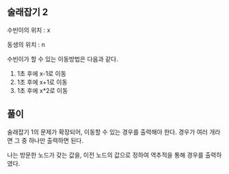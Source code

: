 ## 술래잡기 2

수빈이의 위치 : x

동생의 위치 : n

수빈이가 할 수 있는 이동방법은 다음과 같다.

1. 1초 후에 x-1로 이동
2. 1초 후에 x+1로 이동
3. 1초 후에 x*2로 이동

## 풀이

술래잡기 1의 문제가 확장되어, 이동할 수 있는 경우를 출력해야 한다. 경우가 여러 개라면 그 중 하나만 출력하면 된다.

나는 방문한 노드가 갖는 값을, 이전 노드의 값으로 정하여 역추적을 통해 경우를 출력하였다.